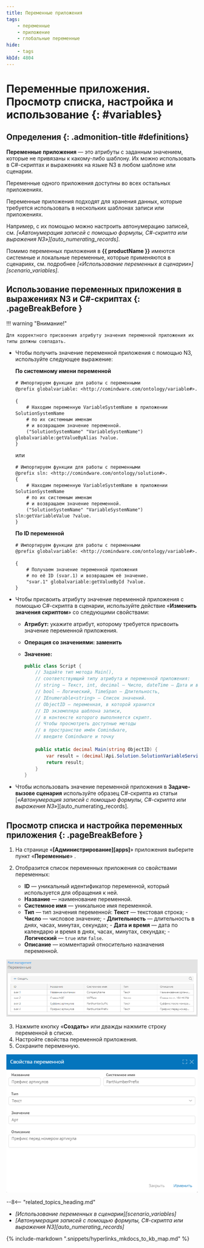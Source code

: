 ```yaml
---
title: Переменные приложения
tags:
    - переменные
    - приложение
    - глобальные переменные
hide:
    - tags
kbId: 4804
---
```


# Переменные приложения. Просмотр списка, настройка и использование {: #variables}

<div class="admonition question" markdown="block">

## Определения {: .admonition-title #definitions}

**Переменные приложения** — это атрибуты с заданным значением, которые не привязаны к какому-либо шаблону. Их можно использовать в C#-скриптах и выражениях на языке N3 в любом шаблоне или сценарии.

Переменные одного приложения доступны во всех остальных приложениях.

Переменные приложения подходят для хранения данных, которые требуется использовать в нескольких шаблонах записи или приложениях.

Например, с их помощью можно настроить автонумерацию записей, см. _[«Автонумерация записей с помощью формулы, C#-скрипта или выражения N3»][auto_numerating_records]_.

Помимо переменных приложения в **{{ productName }}** имеются системные и локальные переменные, которые применяются в сценариях, см. подробнее _[«Использование переменных в сценарии»][scenario_variables]_.

</div>

## Использование переменных приложения в выражениях N3 и C#-скриптах {: .pageBreakBefore }

!!! warning "Внимание!"

    Для корректного присвоения атрибуту значения переменной приложения их типы должны совпадать.

- Чтобы получить значение переменной приложения с помощью N3, используйте следующее выражение:

    **По системному имени переменной**

    ``` turtle
    # Импортируем функции для работы с переменными
    @prefix globalvariable: <http://comindware.com/ontology/variable#>.

    {
        # Находим переменную VariableSystemName в приложении SolutionSystemName
        # по их системным именам
        # и возвращаем значение переменной.
        ("SolutionSystemName" "VariableSystemName") globalvariable:getValueByAlias ?value.
    }
    ```

    или

    ``` turtle
    # Импортируем функции для работы с переменными
    @prefix sln: <http://comindware.com/ontology/solution#>.
    {
        # Находим переменную VariableSystemName в приложении SolutionSystemName
        # по их системным именам
        # и возвращаем значение переменной.
        ("SolutionSystemName" "VariableSystemName") sln:getVariableValue ?value.
    }
    ```

    **По ID переменной**

    ``` turtle
    # Импортируем функции для работы с переменными
    @prefix globalvariable: <http://comindware.com/ontology/variable#>.

    {
        # Получаем значение переменной приложения
        # по её ID (svar.1) и возвращаем её значение.
        "svar.1" globalvariable:getValueById ?value.
    }
    ```

- Чтобы присвоить атрибуту значение переменной приложения с помощью C#-скрипта в сценарии, используйте действие «**Изменить значения скриптом**» со следующими свойствами:

    - **Атрибут:** укажите атрибут, которому требуется присвоить значение переменной приложения.
    - **Операция со значениями: заменить**
    - **Значение:**

        ``` cs
        public class Script {
            // Задайте тип метода Main(),
            // соответствующий типу атрибута и переменной приложения:
            // string — Текст, int, decimal — Число, dateTime — Дата и время,
            // bool — Логический, TimeSpan — Длительность,
            // IEnumerable<string> — Список значений.
            // ObjectID — переменная, в которой хранится
            // ID экземпляра шаблона записи,
            // в контексте которого выполняется скрипт.
            // Чтобы просмотреть доступные методы
            // в пространстве имён Comindware,
            // введите Comindware и точку

            public static decimal Main(string ObjectID) {
                var result = (decimal)Api.Solution.SolutionVariableService.GetValue("svar.1");
                return result;
            }
        }
        ```

- Чтобы использовать значение переменной приложения в **Задаче-вызове сценария** используйте образец C#-скрипта из статьи [_«Автонумерация записей с помощью формулы, C#-скрипта или выражения N3»_][auto_numerating_records].

## Просмотр списка и настройка переменных приложения {: .pageBreakBefore }

1. На странице «**[Администрирование][apps]**» приложения выберите пункт «**Переменные**» <i class="fa-light fa-dice-five"></i>.
2. Отобразится список переменных приложения со свойствами переменных:

    - **ID** — уникальный идентификатор переменной, который используется для обращения к ней.
    - **Название** — наименование переменной.
    - **Системное имя** — уникальное имя переменной.
    - **Тип** — тип значения переменной:
            **Текст** — текстовая строка;
          - **Число** — числовое значение;
          - **Длительность** — длительность в днях, часах, минутах, секундах;
          - **Дата и время** — дата по календарю и время в днях, часах, минутах, секундах;
          - **Логический** — `true` или `false`.
    - **Описание** — комментарий относительно назначения переменной.

_![Список переменных приложения](img/variable_list.png)_

3. Нажмите кнопку «**Создать**» или дважды нажмите строку переменной в списке.
4. Настройте свойства переменной приложения.
5. Сохраните переменную.

_![Настройка переменной приложения](img/variable_properties.png)_

<div class="relatedTopics" markdown="block">

--8<-- "related_topics_heading.md"

- _[Использование переменных в сценарии][scenario_variables]_
- _[Автонумерация записей с помощью формулы, C#-скрипта или выражения N3][auto_numerating_records]_

</div>

{% include-markdown ".snippets/hyperlinks_mkdocs_to_kb_map.md" %}
